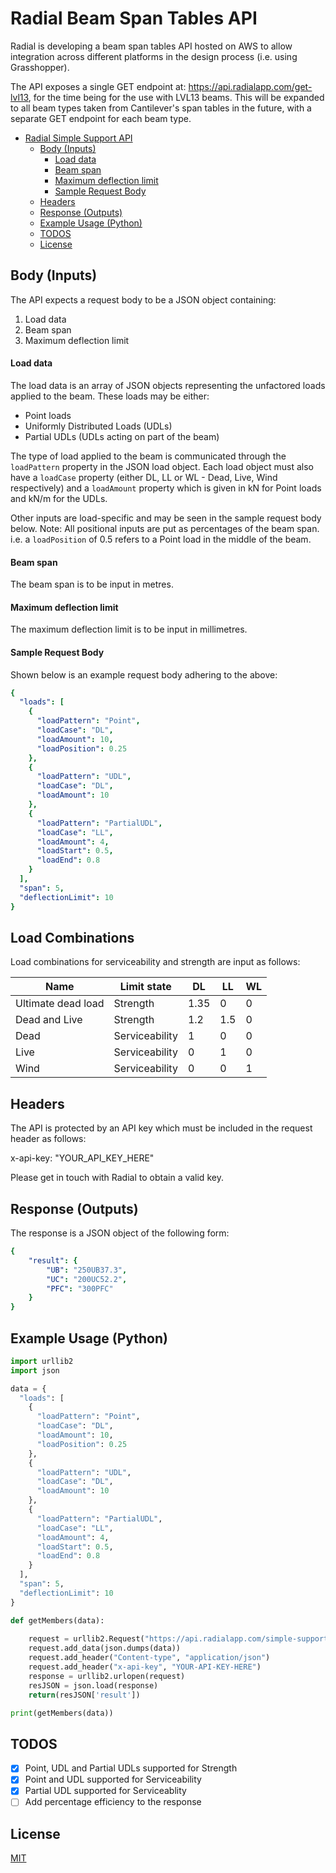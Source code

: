
# Radial Beam Span Tables API

Radial is developing a beam span tables API hosted on AWS to allow integration across different platforms in the design process (i.e. using Grasshopper).

The API exposes a single GET endpoint at: https://api.radialapp.com/get-lvl13, for the time being for the use with LVL13 beams. This will be expanded to all beam types taken from Cantilever's span tables in the future, with a separate GET endpoint for each beam type.

- [Radial Simple Support API](#radial-simple-support-api)
  * [Body (Inputs)](#body--inputs-)
      - [Load data](#load-data)
      - [Beam span](#beam-span)
      - [Maximum deflection limit](#maximum-deflection-limit)
      - [Sample Request Body](#sample-request-body)
  * [Headers](#headers)
  * [Response (Outputs)](#response--outputs-)
  * [Example Usage (Python)](#example-usage--python-)
  * [TODOS](#todos)
  * [License](#license)

## Body (Inputs)
The API expects a request body to be a JSON object containing:
1. Load data
2. Beam span
3. Maximum deflection limit

#### Load data
The load data is an array of JSON objects representing the unfactored loads applied to the beam. These loads may be either:

 - Point loads
 - Uniformly Distributed Loads (UDLs)
 - Partial UDLs (UDLs acting on part of the beam)

The type of load applied to the beam is communicated through the ```loadPattern``` property in the JSON load object. Each load object must also have a ```loadCase``` property (either DL, LL or WL - Dead, Live, Wind respectively) and a ```loadAmount``` property which is given in kN for Point loads and kN/m for the UDLs.

Other inputs are load-specific and may be seen in the sample request body below. Note: All positional inputs are put as percentages of the beam span. i.e. a ```loadPosition``` of 0.5 refers to a Point load in the middle of the beam.

#### Beam span
The beam span is to be input in metres.

#### Maximum deflection limit
The maximum deflection limit is to be input in millimetres.

#### Sample Request Body
Shown below is an example request body adhering to the above:

```yaml
{
  "loads": [
    {
      "loadPattern": "Point",
      "loadCase": "DL",
      "loadAmount": 10,
      "loadPosition": 0.25
    }, 
    {
      "loadPattern": "UDL",
      "loadCase": "DL",
      "loadAmount": 10
    },
    {
      "loadPattern": "PartialUDL",
      "loadCase": "LL",
      "loadAmount": 4,
      "loadStart": 0.5,
      "loadEnd": 0.8
    }
  ],
  "span": 5,
  "deflectionLimit": 10
}
```

## Load Combinations
Load combinations for serviceability and strength are input as follows:

Name | Limit state | DL | LL | WL 
--- | --- | --- | --- | ---
Ultimate dead load | Strength| 1.35 | 0 | 0
Dead and Live | Strength | 1.2 | 1.5 | 0
Dead | Serviceability | 1 | 0 | 0
Live | Serviceability | 0 | 1 | 0
Wind | Serviceability | 0 | 0 | 1

## Headers
The API is protected by an API key which must be included in the request header as follows:

x-api-key: "YOUR_API_KEY_HERE"

Please get in touch with Radial to obtain a valid key.


## Response (Outputs)

The response is a JSON object of the following form:

```yaml
{
    "result": {
        "UB": "250UB37.3",
        "UC": "200UC52.2",
        "PFC": "300PFC"
    }
}
```

## Example Usage (Python)

```python
import urllib2
import json

data = {
  "loads": [
    {
      "loadPattern": "Point",
      "loadCase": "DL",
      "loadAmount": 10,
      "loadPosition": 0.25
    }, 
    {
      "loadPattern": "UDL",
      "loadCase": "DL",
      "loadAmount": 10
    },
    {
      "loadPattern": "PartialUDL",
      "loadCase": "LL",
      "loadAmount": 4,
      "loadStart": 0.5,
      "loadEnd": 0.8
    }
  ],
  "span": 5,
  "deflectionLimit": 10
}

def getMembers(data):
    
    request = urllib2.Request("https://api.radialapp.com/simple-support")
    request.add_data(json.dumps(data))
    request.add_header("Content-type", "application/json")
    request.add_header("x-api-key", "YOUR-API-KEY-HERE")
    response = urllib2.urlopen(request)
    resJSON = json.load(response)
    return(resJSON['result'])

print(getMembers(data))

```

## TODOS

- [x] Point, UDL and Partial UDLs supported for Strength
- [x] Point and UDL supported for Serviceability
- [x] Partial UDL supported for Serviceablity
- [ ] Add percentage efficiency to the response 

## License
[MIT](https://choosealicense.com/licenses/mit/)
